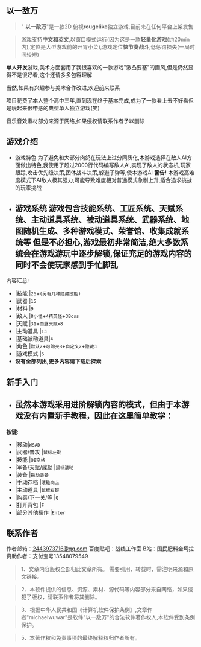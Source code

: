 
## 以一敌万

>" **以一敌万**"是一款2D 俯视**rougelike**独立游戏,目前未在任何平台上架发售



>游戏支持**中文和英文**,以窗口模式运行(因为这是一款**轻量化游戏**(约20min内),定位是大型游戏前的开胃小菜),游戏定位**快节奏战斗**,低惩罚损失(一局时间较短)


 **单人开发**游戏,美术方面套用了我很喜欢的一款游戏"激凸要塞"的画风,但是仍然显得不是很好看,这个还请多多包容理解

当然,如果有兴趣参与美术合作改进,欢迎前来联系

项目花费了本人整个高中三年,直到现在终于基本完成,成为了一款看上去不好看但是玩起来很带感的典型单人独立游戏(笑)

音乐音效素材部分来源于网络,如果侵权请联系作者予以删除

## 游戏介绍

 - 游戏特色
   为了避免和大部分肉鸽在玩法上过分同质化,本游戏选择在敌人AI方面做出特色,我使用了超过2000行代码编写敌人AI,实现了敌人的状态机,玩家跟踪,攻击优先级决策,团体战斗决策,躲避子弹等,使本游戏AI
   **警告!**
   本游戏高难度模式下AI敌人极其强力,可能导致难度相对普通模式急剧上升,适合追求挑战的玩家挑战

- 游戏系统
   游戏包含技能系统、工匠系统、天赋系统、主动道具系统、被动道具系统、武器系统、地图随机生成、多种游戏模式、荣誉馆、收集成就系统等
   但是不必担心,游戏最初非常简洁,绝大多数系统会在游戏游玩中逐步解锁,保证充足的游戏内容的同时不会使玩家感到手忙脚乱
   -
内容汇总:
- |技能       |`26`+`(另有几种隐藏技能)`
- |武器       |`15`
- |材料       |`9`
- |敌人       |`8小怪`+`4精英怪`+`3Boss`
- |天赋       |`31`+`血脉天赋x8`
- |主动道具    |`13`
- |基础被动道具|`4`
- |角色       |`默认2`+`可购买8`+`自定义2`+`隐藏3`
- |游戏模式    |`6`
- **没有全部列出,更多内容请下载后探索**
## 新手入门
- 虽然本游戏采用进阶解锁内容的模式，但由于本游戏没有内置新手教程，因此在这里简单教学：
   -
**按键**:
- |移动|`WSAD`            
- |武器/普攻     |`鼠标左键`
- |技能          |`QE空格`
- |军备/天赋/成就 |`鼠标滚轮`
- |装备          |`拖动装备`
- |手动存档       |`滚轮向上`
- |主动道具       |`鼠标右键`
- |购买/下一关/等 |`Q`
- |打开背包       |`F`
- |部分其他操作   |`Enter`

## 联系作者
作者邮箱：2443973716@qq.com
百度贴吧：战线工作室
B站：国民肥料金坷拉
资助作者：支付宝号13548079549
> 1、文章内容版权全部归此文章所有。 需要引用、转载时，需注明来源和原文链接。

>2、本软件提供的信息、资源、素材、源代码等内容部分来自网络，如果侵犯了版权，请联系作者将其删除。

>3、根据中华人民共和国《计算机软件保护条例》,文章作者"michaelwuwar"是软件"以一敌万"的合法软件著作权人,本软件受到条例保护。

>5、本著作权和免责事项的最终解释权归作者所有。
